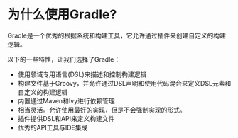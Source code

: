 # 为什么使用Gradle?
Gradle是一个优秀的根据系统和构建工具，它允许通过插件来创建自定义的构建逻辑。

以下的一些特性，让我们选择了Gradle：
* 使用领域专用语言(DSL)来描述和控制构建逻辑
* 构建文件基于Groovy，并允许通过DSL声明和使用代码混合来定义DSL元素和自定义的构建逻辑
* 内置通过Maven和Ivy进行依赖管理
* 相当灵活。允许使用最好的实现，但是不会强制实现的形式。
* 插件提供DSL和API来定义构建文件
* 优秀的API工具与IDE集成

